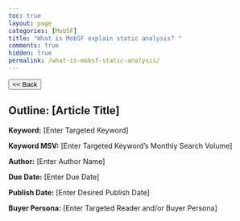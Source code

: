 ```yaml
---
toc: true
layout: page
categories: [MobSF]
title: "What is MobSF explain static analysis? "
comments: true
hidden: true
permalink: /what-is-mobsf-static-analysis/
---
```


<button class="back-button" onclick="window.history.back()"><< Back</button>

## Outline: [Article Title]

**Keyword:** [Enter Targeted Keyword]

**Keyword MSV:** [Enter Targeted Keyword’s Monthly Search Volume]

**Author:** [Enter Author Name]

**Due Date:** [Enter Due Date]

**Publish Date:** [Enter Desired Publish Date]

**Buyer Persona:** [Enter Targeted Reader and/or Buyer Persona]

<br>
